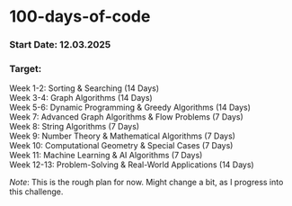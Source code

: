 # 100-days-of-code

### Start Date: 12.03.2025

### Target: 

&#9; Week 1-2: Sorting & Searching (14 Days)<br>
&#9; Week 3-4: Graph Algorithms (14 Days)<br>
&#9; Week 5-6: Dynamic Programming & Greedy Algorithms (14 Days)<br>
&#9; Week 7: Advanced Graph Algorithms & Flow Problems (7 Days)<br>
&#9; Week 8: String Algorithms (7 Days)<br>
&#9; Week 9: Number Theory & Mathematical Algorithms (7 Days)<br>
&#9; Week 10: Computational Geometry & Special Cases (7 Days)<br>
&#9; Week 11: Machine Learning & AI Algorithms (7 Days)<br>
&#9; Week 12-13: Problem-Solving & Real-World Applications (14 Days)<br>

*Note*: This is the rough plan for now. Might change a bit, as I progress into this challenge.
